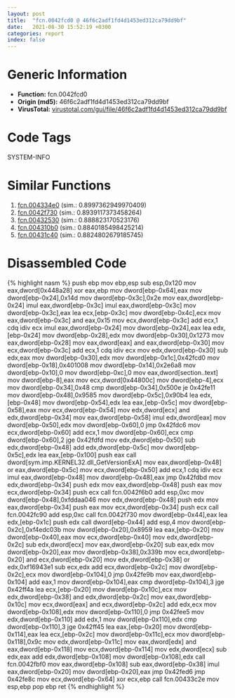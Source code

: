 ```yaml
---
layout: post
title:  "fcn.0042fcd0 @ 46f6c2adf1fd4d1453ed312ca79dd9bf"
date:   2021-08-30 15:52:19 +0300
categories: report
index: false
---
```


# Generic Information
- **Function:** fcn.0042fcd0
- **Origin (md5):** 46f6c2adf1fd4d1453ed312ca79dd9bf
- **VirusTotal:** [virustotal.com/gui/file/46f6c2adf1fd4d1453ed312ca79dd9bf][virustotal_ref]

# Code Tags
<span class="tag" id="SYSTEM-INFO">SYSTEM-INFO</span>


# Similar Functions

1. [fcn.004334e0][similar_1_ref] (sim.: 0.8997362949970409)
2. [fcn.0042f730][similar_2_ref] (sim.: 0.8939117373458264)
3. [fcn.00432530][similar_3_ref] (sim.: 0.888823170523176)
4. [fcn.004310b0][similar_4_ref] (sim.: 0.8840185498425214)
5. [fcn.00431c40][similar_5_ref] (sim.: 0.8824802679185745)


# Disassembled Code

{% highlight nasm %}
push ebp
mov ebp,esp
sub esp,0x120
mov eax,dword[0x448a28]
xor eax,ebp
mov dword[ebp-0x64],eax
mov dword[ebp-0x24],0x14d
mov dword[ebp-0x3c],0x2e
mov eax,dword[ebp-0x24]
imul eax,dword[ebp-0x3c]
imul eax,dword[ebp-0x3c]
mov dword[ebp-0x3c],eax
lea ecx,[ebp-0x3c]
mov dword[ebp-0x4c],ecx
mov eax,dword[ebp-0x3c]
and eax,0x15
mov ecx,dword[ebp-0x3c]
add ecx,1
cdq
idiv ecx
imul eax,dword[ebp-0x24]
mov dword[ebp-0x24],eax
lea edx,[ebp-0x24]
mov dword[ebp-0x28],edx
mov dword[ebp-0x30],0x1273
mov eax,dword[ebp-0x28]
mov eax,dword[eax]
and eax,dword[ebp-0x30]
mov ecx,dword[ebp-0x3c]
add ecx,1
cdq
idiv ecx
mov edx,dword[ebp-0x30]
sub edx,eax
mov dword[ebp-0x30],edx
mov dword[ebp-0x1c],0x42fcd0
mov dword[ebp-0x18],0x401008
mov dword[ebp-0x14],0x2e6a8
mov dword[ebp-0x10],0
mov dword[ebp-0xc],0
mov eax,dword[section..text]
mov dword[ebp-8],eax
mov ecx,dword[0x44800c]
mov dword[ebp-4],ecx
mov dword[ebp-0x34],0x48
cmp dword[ebp-0x34],0x500e
je 0x42fe11
mov dword[ebp-0x48],0x9585
mov dword[ebp-0x5c],0x90b4
lea edx,[ebp-0x48]
mov dword[ebp-0x54],edx
lea eax,[ebp-0x5c]
mov dword[ebp-0x58],eax
mov ecx,dword[ebp-0x54]
mov edx,dword[ecx]
and edx,dword[ebp-0x34]
mov eax,dword[ebp-0x58]
imul edx,dword[eax]
mov dword[ebp-0x50],edx
mov dword[ebp-0x60],0
jmp 0x42fdc6
mov ecx,dword[ebp-0x60]
add ecx,1
mov dword[ebp-0x60],ecx
cmp dword[ebp-0x60],2
jge 0x42fdfd
mov edx,dword[ebp-0x50]
sub edx,dword[ebp-0x48]
add edx,dword[ebp-0x5c]
mov dword[ebp-0x5c],edx
lea eax,[ebp-0x100]
push eax
call dword[sym.imp.KERNEL32.dll_GetVersionExA]
mov eax,dword[ebp-0x48]
or eax,dword[ebp-0x5c]
mov ecx,dword[ebp-0x50]
add ecx,1
cdq
idiv ecx
imul eax,dword[ebp-0x48]
mov dword[ebp-0x48],eax
jmp 0x42fdbd
mov edx,dword[ebp-0x34]
push edx
mov eax,dword[ebp-0x48]
push eax
mov ecx,dword[ebp-0x34]
push ecx
call fcn.0042f6b0
add esp,0xc
mov dword[ebp-0x48],0xfddaa046
mov edx,dword[ebp-0x48]
push edx
mov eax,dword[ebp-0x34]
push eax
mov ecx,dword[ebp-0x34]
push ecx
call fcn.0042fc90
add esp,0xc
call fcn.0042f730
mov dword[ebp-0x44],eax
lea edx,[ebp-0x1c]
push edx
call dword[ebp-0x44]
add esp,4
mov dword[ebp-0x2c],0xf4edc03b
mov dword[ebp-0x20],0x8959
lea eax,[ebp-0x20]
mov dword[ebp-0x40],eax
mov ecx,dword[ebp-0x40]
mov edx,dword[ebp-0x2c]
sub edx,dword[ecx]
mov eax,dword[ebp-0x20]
sub eax,edx
mov dword[ebp-0x20],eax
mov dword[ebp-0x38],0x339b
mov ecx,dword[ebp-0x20]
and ecx,dword[ebp-0x20]
mov edx,dword[ebp-0x38]
or edx,0xf16943e1
sub ecx,edx
add ecx,dword[ebp-0x2c]
mov dword[ebp-0x2c],ecx
mov dword[ebp-0x104],0
jmp 0x42fe9b
mov eax,dword[ebp-0x104]
add eax,1
mov dword[ebp-0x104],eax
cmp dword[ebp-0x104],3
jge 0x42ff4a
lea ecx,[ebp-0x20]
mov dword[ebp-0x10c],ecx
mov edx,dword[ebp-0x38]
and edx,dword[ebp-0x2c]
mov eax,dword[ebp-0x10c]
mov ecx,dword[eax]
and ecx,dword[ebp-0x2c]
add edx,ecx
mov dword[ebp-0x108],edx
mov dword[ebp-0x110],0
jmp 0x42fee5
mov edx,dword[ebp-0x110]
add edx,1
mov dword[ebp-0x110],edx
cmp dword[ebp-0x110],3
jge 0x42ff45
lea eax,[ebp-0x20]
mov dword[ebp-0x114],eax
lea ecx,[ebp-0x2c]
mov dword[ebp-0x11c],ecx
mov dword[ebp-0x118],0x9c
mov edx,dword[ebp-0x11c]
mov eax,dword[edx]
and eax,dword[ebp-0x118]
mov ecx,dword[ebp-0x114]
mov edx,dword[ecx]
sub edx,eax
add edx,dword[ebp-0x108]
mov dword[ebp-0x108],edx
call fcn.0042fbf0
mov eax,dword[ebp-0x108]
sub eax,dword[ebp-0x38]
imul eax,dword[ebp-0x20]
mov dword[ebp-0x20],eax
jmp 0x42fed6
jmp 0x42fe8c
mov ecx,dword[ebp-0x64]
xor ecx,ebp
call fcn.00433c2e
mov esp,ebp
pop ebp
ret
{% endhighlight %}


[similar_1_ref]: /report/fcn.004334e0@46f6c2adf1fd4d1453ed312ca79dd9bf
[similar_2_ref]: /report/fcn.0042f730@46f6c2adf1fd4d1453ed312ca79dd9bf
[similar_3_ref]: /report/fcn.00432530@46f6c2adf1fd4d1453ed312ca79dd9bf
[similar_4_ref]: /report/fcn.004310b0@46f6c2adf1fd4d1453ed312ca79dd9bf
[similar_5_ref]: /report/fcn.00431c40@46f6c2adf1fd4d1453ed312ca79dd9bf
[virustotal_ref]: https://www.virustotal.com/gui/file/46f6c2adf1fd4d1453ed312ca79dd9bf